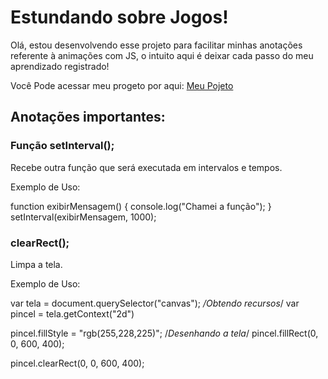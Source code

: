 # Estundando sobre Jogos!

Olá, estou desenvolvendo esse projeto para facilitar minhas anotações referente à animações com JS, o intuito aqui é deixar cada passo do meu aprendizado registrado!

Você Pode acessar meu progeto por aqui:
<a href="https://bruleonel.github.io/animacoes-js"/>Meu Pojeto</a>

## Anotações importantes:

### Função setInterval();
Recebe outra função que será executada em intervalos e tempos.

Exemplo de Uso:

function exibirMensagem() {
    console.log("Chamei a função");
}
setInterval(exibirMensagem, 1000);

### clearRect();
Limpa a tela.

Exemplo de Uso:

var tela = document.querySelector("canvas"); */Obtendo recursos*/
var pincel = tela.getContext("2d")

pincel.fillStyle = "rgb(255,228,225)"; /*Desenhando a tela*/
pincel.fillRect(0, 0, 600, 400);

pincel.clearRect(0, 0, 600, 400);

